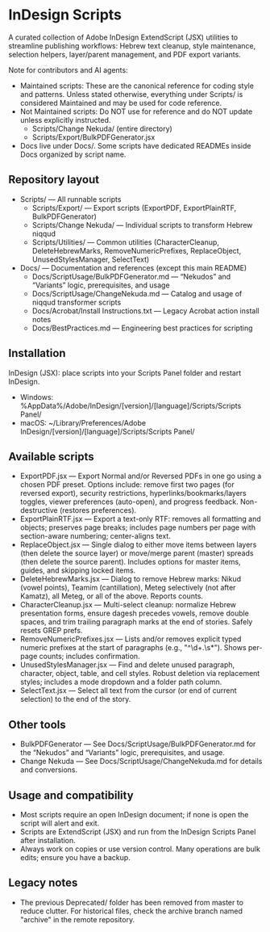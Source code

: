 # InDesign Scripts

A curated collection of Adobe InDesign ExtendScript (JSX) utilities to streamline publishing workflows: Hebrew text cleanup, style maintenance, selection helpers, layer/parent management, and PDF export variants.

Note for contributors and AI agents:
- Maintained scripts: These are the canonical reference for coding style and patterns. Unless stated otherwise, everything under Scripts/ is considered Maintained and may be used for code reference.
- Not Maintained scripts: Do NOT use for reference and do NOT update unless explicitly instructed.
  - Scripts/Change Nekuda/ (entire directory)
  - Scripts/Export/BulkPDFGenerator.jsx
- Docs live under Docs/. Some scripts have dedicated READMEs inside Docs organized by script name.

## Repository layout
- Scripts/ — All runnable scripts
  - Scripts/Export/ — Export scripts (ExportPDF, ExportPlainRTF, BulkPDFGenerator)
  - Scripts/Change Nekuda/ — Individual scripts to transform Hebrew niqqud
  - Scripts/Utilities/ — Common utilities (CharacterCleanup, DeleteHebrewMarks, RemoveNumericPrefixes, ReplaceObject, UnusedStylesManager, SelectText)
- Docs/ — Documentation and references (except this main README)
  - Docs/ScriptUsage/BulkPDFGenerator.md — “Nekudos” and “Variants” logic, prerequisites, and usage
  - Docs/ScriptUsage/ChangeNekuda.md — Catalog and usage of niqqud transformer scripts
  - Docs/Acrobat/Install Instructions.txt — Legacy Acrobat action install notes
  - Docs/BestPractices.md — Engineering best practices for scripting

## Installation
InDesign (JSX): place scripts into your Scripts Panel folder and restart InDesign.
- Windows: %AppData%/Adobe/InDesign/[version]/[language]/Scripts/Scripts Panel/
- macOS: ~/Library/Preferences/Adobe InDesign/[version]/[language]/Scripts/Scripts Panel/

## Available scripts
- ExportPDF.jsx — Export Normal and/or Reversed PDFs in one go using a chosen PDF preset. Options include: remove first two pages (for reversed export), security restrictions, hyperlinks/bookmarks/layers toggles, viewer preferences (auto-open), and progress feedback. Non-destructive (restores preferences).
- ExportPlainRTF.jsx — Export a text-only RTF: removes all formatting and objects; preserves page breaks; includes page numbers per page with section-aware numbering; center-aligns text.
- ReplaceObject.jsx — Single dialog to either move items between layers (then delete the source layer) or move/merge parent (master) spreads (then delete the source parent). Includes options for master items, guides, and skipping locked items.
- DeleteHebrewMarks.jsx — Dialog to remove Hebrew marks: Nikud (vowel points), Teamim (cantillation), Meteg selectively (not after Kamatz), all Meteg, or all of the above. Reports counts.
- CharacterCleanup.jsx — Multi-select cleanup: normalize Hebrew presentation forms, ensure dagesh precedes vowels, remove double spaces, and trim trailing paragraph marks at the end of stories. Safely resets GREP prefs.
- RemoveNumericPrefixes.jsx — Lists and/or removes explicit typed numeric prefixes at the start of paragraphs (e.g., "^\d+\.\s*"). Shows per-page counts; includes confirmation.
- UnusedStylesManager.jsx — Find and delete unused paragraph, character, object, table, and cell styles. Robust deletion via replacement styles; includes a mode dropdown and a folder path column.
- SelectText.jsx — Select all text from the cursor (or end of current selection) to the end of the story.

## Other tools
- BulkPDFGenerator — See Docs/ScriptUsage/BulkPDFGenerator.md for the “Nekudos” and “Variants” logic, prerequisites, and usage.
- Change Nekuda — See Docs/ScriptUsage/ChangeNekuda.md for details and conversions.

## Usage and compatibility
- Most scripts require an open InDesign document; if none is open the script will alert and exit.
- Scripts are ExtendScript (JSX) and run from the InDesign Scripts Panel after installation.
- Always work on copies or use version control. Many operations are bulk edits; ensure you have a backup.

## Legacy notes
- The previous Deprecated/ folder has been removed from master to reduce clutter. For historical files, check the archive branch named "archive" in the remote repository.
